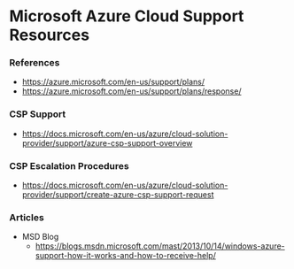 
Microsoft Azure Cloud Support Resources
====

### References
* https://azure.microsoft.com/en-us/support/plans/
* https://azure.microsoft.com/en-us/support/plans/response/


### CSP Support
* https://docs.microsoft.com/en-us/azure/cloud-solution-provider/support/azure-csp-support-overview

### CSP Escalation Procedures
* https://docs.microsoft.com/en-us/azure/cloud-solution-provider/support/create-azure-csp-support-request



### Articles
* MSD Blog
  * https://blogs.msdn.microsoft.com/mast/2013/10/14/windows-azure-support-how-it-works-and-how-to-receive-help/
